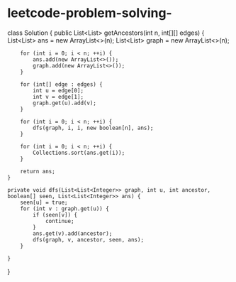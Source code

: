# leetcode-problem-solving-
class Solution {
    public List<List<Integer>> getAncestors(int n, int[][] edges) {
                List<List<Integer>> ans = new ArrayList<>(n);
        List<List<Integer>> graph = new ArrayList<>(n);

        for (int i = 0; i < n; ++i) {
            ans.add(new ArrayList<>());
            graph.add(new ArrayList<>());
        }

        for (int[] edge : edges) {
            int u = edge[0];
            int v = edge[1];
            graph.get(u).add(v);
        }

        for (int i = 0; i < n; ++i) {
            dfs(graph, i, i, new boolean[n], ans);
        }

        for (int i = 0; i < n; ++i) {
            Collections.sort(ans.get(i));
        }

        return ans;
    }

    private void dfs(List<List<Integer>> graph, int u, int ancestor, boolean[] seen, List<List<Integer>> ans) {
        seen[u] = true;
        for (int v : graph.get(u)) {
            if (seen[v]) {
                continue;
            }
            ans.get(v).add(ancestor);
            dfs(graph, v, ancestor, seen, ans);
        }

    }
}
